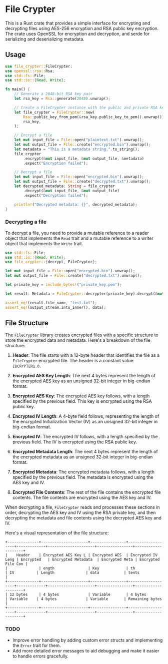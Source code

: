 # File Crypter

This is a Rust crate that provides a simple interface for encrypting and decrypting files using AES-256 encryption and RSA public key encryption. The crate uses OpenSSL for encryption and decryption, and serde for serializing and deserializing metadata.

## Usage

```rust
use file_crypter::FileCrypter;
use openssl::rsa::Rsa;
use std::fs::File;
use std::io::{Read, Write};

fn main() {
    // Generate a 2048-bit RSA key pair
    let rsa_key = Rsa::generate(2048).unwrap();

    // Create a FileCrypter instance with the public and private RSA keys
    let file_crypter = FileCrypter::new(
        Rsa::public_key_from_pem(&rsa_key.public_key_to_pem().unwrap()).unwrap(),
        rsa_key,
    );

    // Encrypt a file
    let mut input_file = File::open("plaintext.txt").unwrap();
    let mut output_file = File::create("encrypted.bin").unwrap();
    let metadata = "This is a metadata string.".to_string();
    file_crypter
        .encrypt(&mut input_file, &mut output_file, &metadata)
        .expect("Encryption failed");

    // Decrypt a file
    let mut input_file = File::open("encrypted.bin").unwrap();
    let mut output_file = File::create("decrypted.txt").unwrap();
    let decrypted_metadata: String = file_crypter
        .decrypt(&mut input_file, &mut output_file)
        .expect("Decryption failed");

    println!("Decrypted metadata: {}", decrypted_metadata);
}
```

### Decrypting a file

To decrypt a file, you need to provide a mutable reference to a reader object that implements the `Read` trait and a mutable reference to a writer object that implements the `Write` trait.

```rust
use std::fs::File;
use std::io::{Read, Write};
use file_crypter::{decrypt, FileCrypter};

let mut input_file = File::open("encrypted.bin").unwrap();
let mut output_file = File::create("decrypted.txt").unwrap();

let private_key = include_bytes!("private_key.pem");

let result: Metadata = FileCrypter::decrypter(private_key).decrypt(&mut input_file, &mut output_file).expect("Unable to decrypt");

assert_eq!(result.file_name, "test.txt");
assert_eq!(output_stream.into_inner(), data);
```

## File Structure

The `FileCrypter` library creates encrypted files with a specific structure to store the encrypted data and metadata. Here's a breakdown of the file structure:

1. **Header**: The file starts with a 12-byte header that identifies the file as a `FileCrypter` encrypted file. The header is a constant value: `IDCRYPTER1.0`.

2. **Encrypted AES Key Length**: The next 4 bytes represent the length of the encrypted AES key as an unsigned 32-bit integer in big-endian format.

3. **Encrypted AES Key**: The encrypted AES key follows, with a length specified by the previous field. This key is encrypted using the RSA public key.

4. **Encrypted IV Length**: A 4-byte field follows, representing the length of the encrypted Initialization Vector (IV) as an unsigned 32-bit integer in big-endian format.

5. **Encrypted IV**: The encrypted IV follows, with a length specified by the previous field. The IV is encrypted using the RSA public key.

6. **Encrypted Metadata Length**: The next 4 bytes represent the length of the encrypted metadata as an unsigned 32-bit integer in big-endian format.

7. **Encrypted Metadata**: The encrypted metadata follows, with a length specified by the previous field. The metadata is encrypted using the AES key and IV.

8. **Encrypted File Contents**: The rest of the file contains the encrypted file contents. The file contents are encrypted using the AES key and IV.

When decrypting a file, `FileCrypter` reads and processes these sections in order, decrypting the AES key and IV using the RSA private key, and then decrypting the metadata and file contents using the decrypted AES key and IV.

Here's a visual representation of the file structure:

```
+--------------+---------------------+----------------+-------------------+-------------+---------------------+----------------+--------------------+
|    Header    | Encrypted AES Key L | Encrypted AES  | Encrypted IV Leng | Encrypted   | Encrypted Metadata  | Encrypted Meta | Encrypted File Con |
|              | ength               | Key            | th                | IV          | Length              | data           | tents              |
+--------------+---------------------+----------------+-------------------+-------------+---------------------+----------------+--------------------+
| 12 bytes     | 4 bytes             | Variable       | 4 bytes           | Variable    | 4 bytes             | Variable       | Remaining bytes    |
+--------------+---------------------+----------------+-------------------+-------------+---------------------+----------------+--------------------+
```


### TODO

- Improve error handling by adding custom error structs and implementing the `Error` trait for them.
- Add more detailed error messages to aid debugging and make it easier to handle errors gracefully.